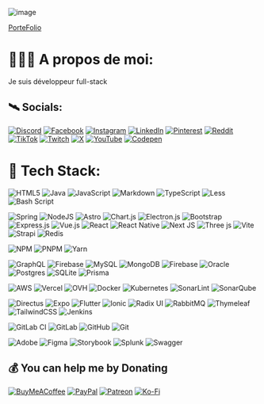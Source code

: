 ![image](https://github.com/user-attachments/assets/4aa01adb-5999-4888-8e88-4b5a1cc986e0)

[PorteFolio](https://www.melaniedev.com)

# 👨🏽‍💻 A propos de moi:
Je suis développeur full-stack<br>



## 🛰️ Socials:
[![Discord](https://img.shields.io/badge/Discord-%237289DA.svg?logo=discord&logoColor=white)](https://discord.gg/d) 
[![Facebook](https://img.shields.io/badge/Facebook-%231877F2.svg?logo=Facebook&logoColor=white)](https://facebook.com/f) 
[![Instagram](https://img.shields.io/badge/Instagram-%23E4405F.svg?logo=Instagram&logoColor=white)](https://instagram.com/i) 
[![LinkedIn](https://img.shields.io/badge/LinkedIn-%230077B5.svg?logo=linkedin&logoColor=white)](https://linkedin.com/in/i) 
[![Pinterest](https://img.shields.io/badge/Pinterest-%23E60023.svg?logo=Pinterest&logoColor=white)](https://pinterest.com/p) 
[![Reddit](https://img.shields.io/badge/Reddit-%23FF4500.svg?logo=Reddit&logoColor=white)](https://reddit.com/user/r) 
[![TikTok](https://img.shields.io/badge/TikTok-%23000000.svg?logo=TikTok&logoColor=white)](https://tiktok.com/@t) 
[![Twitch](https://img.shields.io/badge/Twitch-%239146FF.svg?logo=Twitch&logoColor=white)](https://twitch.tv/t) 
[![X](https://img.shields.io/badge/X-black.svg?logo=X&logoColor=white)](https://x.com/x) 
[![YouTube](https://img.shields.io/badge/YouTube-%23FF0000.svg?logo=YouTube&logoColor=white)](https://youtube.com/@y) 
[![Codepen](https://img.shields.io/badge/Codepen-000000?style=for-the-badge&logo=codepen&logoColor=white)](https://codepen.io/c) 

# 🧳 Tech Stack:
![HTML5](https://img.shields.io/badge/html5-%23E34F26.svg?style=flat-square&logo=html5&logoColor=white) 
![Java](https://img.shields.io/badge/java-%23ED8B00.svg?style=flat-square&logo=openjdk&logoColor=white) 
![JavaScript](https://img.shields.io/badge/javascript-%23323330.svg?style=flat-square&logo=javascript&logoColor=%23F7DF1E) 
![Markdown](https://img.shields.io/badge/markdown-%23000000.svg?style=flat-square&logo=markdown&logoColor=white) 
![TypeScript](https://img.shields.io/badge/typescript-%23007ACC.svg?style=flat-square&logo=typescript&logoColor=white)
![Less](https://img.shields.io/badge/less-2B4C80?style=flat-square&logo=less&logoColor=white) 
![Bash Script](https://img.shields.io/badge/bash_script-%23121011.svg?style=flat-square&logo=gnu-bash&logoColor=white) 

![Spring](https://img.shields.io/badge/spring-%236DB33F.svg?style=flat-square&logo=spring&logoColor=white) 
![NodeJS](https://img.shields.io/badge/node.js-6DA55F?style=flat-square&logo=node.js&logoColor=white) 
![Astro](https://img.shields.io/badge/astro-%232C2052.svg?style=flat-square&logo=astro&logoColor=white) 
![Chart.js](https://img.shields.io/badge/chart.js-F5788D.svg?style=flat-square&logo=chart.js&logoColor=white) 
![Electron.js](https://img.shields.io/badge/Electron-191970?style=flat-square&logo=Electron&logoColor=white) 
![Bootstrap](https://img.shields.io/badge/bootstrap-%238511FA.svg?style=flat-square&logo=bootstrap&logoColor=white) 
![Express.js](https://img.shields.io/badge/express.js-%23404d59.svg?style=flat-square&logo=express&logoColor=%2361DAFB)
![Vue.js](https://img.shields.io/badge/vue.js-%2335495e.svg?style=flat-square&logo=vuedotjs&logoColor=%234FC08D) 
![React](https://img.shields.io/badge/react-%2320232a.svg?style=flat-square&logo=react&logoColor=%2361DAFB)
![React Native](https://img.shields.io/badge/react_native-%2320232a.svg?style=flat-square&logo=react&logoColor=%2361DAFB) 
![Next JS](https://img.shields.io/badge/Next-black?style=flat-square&logo=next.js&logoColor=white) 
![Three js](https://img.shields.io/badge/threejs-black?style=flat-square&logo=three.js&logoColor=white) 
![Vite](https://img.shields.io/badge/vite-%23646CFF.svg?style=flat-square&logo=vite&logoColor=white) 
![Strapi](https://img.shields.io/badge/strapi-%232E7EEA.svg?style=flat-square&logo=strapi&logoColor=white) 
![Redis](https://img.shields.io/badge/redis-%23DD0031.svg?style=flat-square&logo=redis&logoColor=white) 

![NPM](https://img.shields.io/badge/NPM-%23CB3837.svg?style=flat-square&logo=npm&logoColor=white) 
![PNPM](https://img.shields.io/badge/pnpm-%234a4a4a.svg?style=flat-square&logo=pnpm&logoColor=f69220) 
![Yarn](https://img.shields.io/badge/yarn-%232C8EBB.svg?style=flat-square&logo=yarn&logoColor=white) 


![GraphQL](https://img.shields.io/badge/-GraphQL-E10098?style=flat-square&logo=graphql&logoColor=white) 
![Firebase](https://img.shields.io/badge/firebase-a08021?style=flat-square&logo=firebase&logoColor=ffcd34) 
![MySQL](https://img.shields.io/badge/mysql-4479A1.svg?style=flat-square&logo=mysql&logoColor=white) 
![MongoDB](https://img.shields.io/badge/MongoDB-%234ea94b.svg?style=flat-square&logo=mongodb&logoColor=white) 
![Firebase](https://img.shields.io/badge/firebase-%23039BE5.svg?style=flat-square&logo=firebase) 
![Oracle](https://img.shields.io/badge/Oracle-F80000?style=flat-square&logo=oracle&logoColor=white) 
![Postgres](https://img.shields.io/badge/postgres-%23316192.svg?style=flat-square&logo=postgresql&logoColor=white) 
![SQLite](https://img.shields.io/badge/sqlite-%2307405e.svg?style=flat-square&logo=sqlite&logoColor=white) 
![Prisma](https://img.shields.io/badge/Prisma-3982CE?style=flat-square&logo=Prisma&logoColor=white) 


![AWS](https://img.shields.io/badge/AWS-%23FF9900.svg?style=flat-square&logo=amazon-aws&logoColor=white) 
![Vercel](https://img.shields.io/badge/vercel-%23000000.svg?style=flat-square&logo=vercel&logoColor=white) 
![OVH](https://img.shields.io/badge/ovh-%23123F6D.svg?style=flat-square&logo=ovh&logoColor=#123F6D) 
![Docker](https://img.shields.io/badge/docker-%230db7ed.svg?style=flat-square&logo=docker&logoColor=white) 
![Kubernetes](https://img.shields.io/badge/kubernetes-%23326ce5.svg?style=flat-square&logo=kubernetes&logoColor=white) 
![SonarLint](https://img.shields.io/badge/SonarLint-CB2029?style=flat-square&logo=SONARLINT&logoColor=white) 
![SonarQube](https://img.shields.io/badge/SonarQube-black?style=flat-square&logo=sonarqube&logoColor=4E9BCD) 

![Directus](https://img.shields.io/badge/directus-%2364f.svg?style=flat-square&logo=directus&logoColor=white) 
![Expo](https://img.shields.io/badge/expo-1C1E24?style=flat-square&logo=expo&logoColor=#D04A37) 
![Flutter](https://img.shields.io/badge/Flutter-%2302569B.svg?style=flat-square&logo=Flutter&logoColor=white) 
![Ionic](https://img.shields.io/badge/Ionic-%233880FF.svg?style=flat-square&logo=Ionic&logoColor=white) 
![Radix UI](https://img.shields.io/badge/radix%20ui-161618.svg?style=flat-square&logo=radix-ui&logoColor=white) 
![RabbitMQ](https://img.shields.io/badge/rabbitmq-FF6600?style=flat-square&logo=rabbitmq&logoColor=white) 
![Thymeleaf](https://img.shields.io/badge/Thymeleaf-%23005C0F.svg?style=flat-square&logo=Thymeleaf&logoColor=white) 
![TailwindCSS](https://img.shields.io/badge/tailwindcss-%2338B2AC.svg?style=flat-square&logo=tailwind-css&logoColor=white) 
![Jenkins](https://img.shields.io/badge/jenkins-%232C5263.svg?style=flat-square&logo=jenkins&logoColor=white) 

![GitLab CI](https://img.shields.io/badge/gitlab%20CI-%23181717.svg?style=flat-square&logo=gitlab&logoColor=white) 
![GitLab](https://img.shields.io/badge/gitlab-%23181717.svg?style=flat-square&logo=gitlab&logoColor=white) 
![GitHub](https://img.shields.io/badge/github-%23121011.svg?style=flat-square&logo=github&logoColor=white) 
![Git](https://img.shields.io/badge/git-%23F05033.svg?style=flat-square&logo=git&logoColor=white) 

![Adobe](https://img.shields.io/badge/adobe-%23FF0000.svg?style=flat-square&logo=adobe&logoColor=white) 
![Figma](https://img.shields.io/badge/figma-%23F24E1E.svg?style=flat-square&logo=figma&logoColor=white) 
![Storybook](https://img.shields.io/badge/-Storybook-FF4785?style=flat-square&logo=storybook&logoColor=white) 
![Splunk](https://img.shields.io/badge/splunk-%23000000.svg?style=flat-square&logo=splunk&logoColor=white) 
![Swagger](https://img.shields.io/badge/-Swagger-%23Clojure?style=flat-square&logo=swagger&logoColor=white) 


  ## 💰 You can help me by Donating
  [![BuyMeACoffee](https://img.shields.io/badge/Buy%20Me%20a%20Coffee-ffdd00?style=for-the-badge&logo=buy-me-a-coffee&logoColor=black)](https://buymeacoffee.com/c) 
  [![PayPal](https://img.shields.io/badge/PayPal-00457C?style=for-the-badge&logo=paypal&logoColor=white)](https://paypal.me/p) 
  [![Patreon](https://img.shields.io/badge/Patreon-F96854?style=for-the-badge&logo=patreon&logoColor=white)](https://patreon.com/p) 
  [![Ko-Fi](https://img.shields.io/badge/Ko--fi-F16061?style=for-the-badge&logo=ko-fi&logoColor=white)](https://ko-fi.com/k) 
